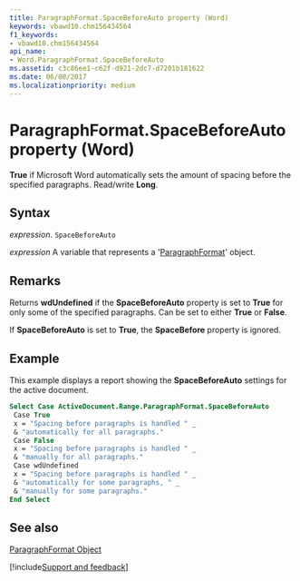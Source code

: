 ```yaml
---
title: ParagraphFormat.SpaceBeforeAuto property (Word)
keywords: vbawd10.chm156434564
f1_keywords:
- vbawd10.chm156434564
api_name:
- Word.ParagraphFormat.SpaceBeforeAuto
ms.assetid: c3c86ee1-c62f-d921-2dc7-d7201b181622
ms.date: 06/08/2017
ms.localizationpriority: medium
---
```



# ParagraphFormat.SpaceBeforeAuto property (Word)

 **True** if Microsoft Word automatically sets the amount of spacing before the specified paragraphs. Read/write **Long**.


## Syntax

_expression_. `SpaceBeforeAuto`

_expression_ A variable that represents a '[ParagraphFormat](Word.ParagraphFormat.md)' object.


## Remarks

Returns **wdUndefined** if the **SpaceBeforeAuto** property is set to **True** for only some of the specified paragraphs. Can be set to either **True** or **False**.

If **SpaceBeforeAuto** is set to **True**, the **SpaceBefore** property is ignored.


## Example

This example displays a report showing the **SpaceBeforeAuto** settings for the active document.


```vb
Select Case ActiveDocument.Range.ParagraphFormat.SpaceBeforeAuto 
 Case True 
 x = "Spacing before paragraphs is handled " _ 
 & "automatically for all paragraphs." 
 Case False 
 x = "Spacing before paragraphs is handled " _ 
 & "manually for all paragraphs." 
 Case wdUndefined 
 x = "Spacing before paragraphs is handled " _ 
 & "automatically for some paragraphs, " _ 
 & "manually for some paragraphs." 
End Select
```


## See also


[ParagraphFormat Object](Word.ParagraphFormat.md)

[!include[Support and feedback](~/includes/feedback-boilerplate.md)]